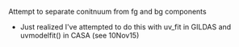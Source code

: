 Attempt to separate conitnuum from fg and bg components
- Just realized I've attempted to do this with uv_fit in GILDAS and uvmodelfit() in CASA (see 10Nov15) 
